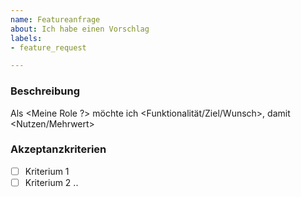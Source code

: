 ```yaml
---
name: Featureanfrage
about: Ich habe einen Vorschlag
labels: 
- feature_request

---
```


<!-- Bitte verwenden Sie einen kurzen und eindeutigen Titel für
die Ausgabe -->

<!-- Bedenken Sie: Könnte es stattdessen als Drittanbieter-App
mithilfe der REST-API implementiert werden? -->

### Beschreibung

<!-- Beschreiben Sie Ihre Idee für eine Funktion. Stellen Sie sicher,
dass es noch nicht vorgeschlagen / implementiert / abgelehnt wurde -->
Als <Meine Role ?> möchte ich <Funktionalität/Ziel/Wunsch>, damit <Nutzen/Mehrwert> 

### Akzeptanzkriterien
<!-- Checkliste -->
<!-- Wann wird diese US akzeptiert ? bzw. welche Kriterien muss diese US erfüllen?-->
- [ ] Kriterium 1
- [ ] Kriterium 2
..